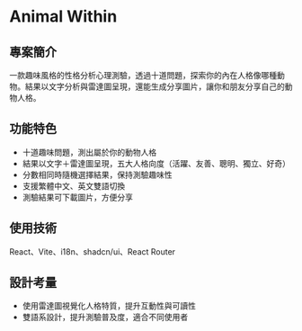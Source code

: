 # Animal Within

## 專案簡介

一款趣味風格的性格分析心理測驗，透過十道問題，探索你的內在人格像哪種動物。結果以文字分析與雷達圖呈現，還能生成分享圖片，讓你和朋友分享自己的動物人格。

## 功能特色

- 十道趣味問題，測出屬於你的動物人格
- 結果以文字＋雷達圖呈現，五大人格向度（活躍、友善、聰明、獨立、好奇）
- 分數相同時隨機選擇結果，保持測驗趣味性
- 支援繁體中文、英文雙語切換
- 測驗結果可下載圖片，方便分享

## 使用技術

React、Vite、i18n、shadcn/ui、React Router

## 設計考量

- 使用雷達圖視覺化人格特質，提升互動性與可讀性
- 雙語系設計，提升測驗普及度，適合不同使用者
